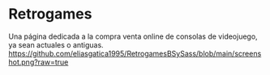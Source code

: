 # Retrogames

Una página dedicada a la compra venta online de consolas de videojuego, ya sean actuales o antiguas.
https://github.com/eliasgatica1995/RetrogamesBSySass/blob/main/screenshot.png?raw=true
